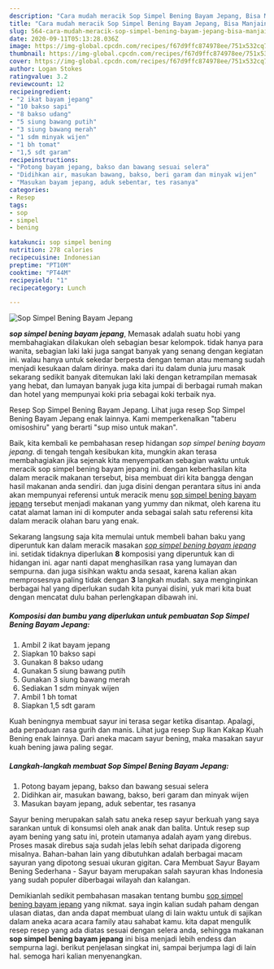 ```yaml
---
description: "Cara mudah meracik Sop Simpel Bening Bayam Jepang, Bisa Manjain Lidah"
title: "Cara mudah meracik Sop Simpel Bening Bayam Jepang, Bisa Manjain Lidah"
slug: 564-cara-mudah-meracik-sop-simpel-bening-bayam-jepang-bisa-manjain-lidah
date: 2020-09-11T05:13:28.036Z
image: https://img-global.cpcdn.com/recipes/f67d9ffc874978ee/751x532cq70/sop-simpel-bening-bayam-jepang-foto-resep-utama.jpg
thumbnail: https://img-global.cpcdn.com/recipes/f67d9ffc874978ee/751x532cq70/sop-simpel-bening-bayam-jepang-foto-resep-utama.jpg
cover: https://img-global.cpcdn.com/recipes/f67d9ffc874978ee/751x532cq70/sop-simpel-bening-bayam-jepang-foto-resep-utama.jpg
author: Logan Stokes
ratingvalue: 3.2
reviewcount: 12
recipeingredient:
- "2 ikat bayam jepang"
- "10 bakso sapi"
- "8 bakso udang"
- "5 siung bawang putih"
- "3 siung bawang merah"
- "1 sdm minyak wijen"
- "1 bh tomat"
- "1,5 sdt garam"
recipeinstructions:
- "Potong bayam jepang, bakso dan bawang sesuai selera"
- "Didihkan air, masukan bawang, bakso, beri garam dan minyak wijen"
- "Masukan bayam jepang, aduk sebentar, tes rasanya"
categories:
- Resep
tags:
- sop
- simpel
- bening

katakunci: sop simpel bening 
nutrition: 278 calories
recipecuisine: Indonesian
preptime: "PT10M"
cooktime: "PT44M"
recipeyield: "1"
recipecategory: Lunch

---
```



![Sop Simpel Bening Bayam Jepang](https://img-global.cpcdn.com/recipes/f67d9ffc874978ee/751x532cq70/sop-simpel-bening-bayam-jepang-foto-resep-utama.jpg)

<b><i>sop simpel bening bayam jepang</i></b>, Memasak adalah suatu hobi yang membahagiakan dilakukan oleh sebagian besar kelompok. tidak hanya para wanita, sebagian laki laki juga sangat banyak yang senang dengan kegiatan ini. walau hanya untuk sekedar berpesta dengan teman atau memang sudah menjadi kesukaan dalam dirinya. maka dari itu dalam dunia juru masak sekarang sedikit banyak ditemukan laki laki dengan ketrampilan memasak yang hebat, dan lumayan banyak juga kita jumpai di berbagai rumah makan dan hotel yang mempunyai koki pria sebagai koki terbaik nya.

Resep Sop Simpel Bening Bayam Jepang. Lihat juga resep Sop Simpel Bening Bayam Jepang enak lainnya. Kami memperkenalkan &#34;taberu omisoshiru&#34; yang berarti &#34;sup miso untuk makan&#34;.

Baik, kita kembali ke pembahasan resep hidangan <i>sop simpel bening bayam jepang</i>. di tengah tengah kesibukan kita, mungkin akan terasa membahagiakan jika sejenak kita menyempatkan sebagian waktu untuk meracik sop simpel bening bayam jepang ini. dengan keberhasilan kita dalam meracik makanan tersebut, bisa membuat diri kita bangga dengan hasil makanan anda sendiri. dan juga disini dengan perantara situs ini anda akan mempunyai referensi untuk meracik menu <u>sop simpel bening bayam jepang</u> tersebut menjadi makanan yang yummy dan nikmat, oleh karena itu catat alamat laman ini di komputer anda sebagai salah satu referensi kita dalam meracik olahan baru yang enak.


Sekarang langsung saja kita memulai untuk membeli bahan baku yang diperuntuk kan dalam meracik masakan <u><i>sop simpel bening bayam jepang</i></u> ini. setidak tidaknya diperlukan <b>8</b> komposisi yang diperuntuk kan di hidangan ini. agar nanti dapat menghasilkan rasa yang lumayan dan sempurna. dan juga sisihkan waktu anda sesaat, karena kalian akan memprosesnya paling tidak dengan <b>3</b> langkah mudah. saya menginginkan berbagai hal yang diperlukan sudah kita punyai disini, yuk mari kita buat dengan mencatat dulu bahan perlengkapan dibawah ini.

<!--inarticleads1-->

##### Komposisi dan bumbu yang diperlukan untuk pembuatan Sop Simpel Bening Bayam Jepang:

1. Ambil 2 ikat bayam jepang
1. Siapkan 10 bakso sapi
1. Gunakan 8 bakso udang
1. Gunakan 5 siung bawang putih
1. Gunakan 3 siung bawang merah
1. Sediakan 1 sdm minyak wijen
1. Ambil 1 bh tomat
1. Siapkan 1,5 sdt garam


Kuah beningnya membuat sayur ini terasa segar ketika disantap. Apalagi, ada perpaduan rasa gurih dan manis. Lihat juga resep Sup Ikan Kakap Kuah Bening enak lainnya. Dari aneka macam sayur bening, maka masakan sayur kuah bening jawa paling segar. 

<!--inarticleads2-->

##### Langkah-langkah membuat Sop Simpel Bening Bayam Jepang:

1. Potong bayam jepang, bakso dan bawang sesuai selera
1. Didihkan air, masukan bawang, bakso, beri garam dan minyak wijen
1. Masukan bayam jepang, aduk sebentar, tes rasanya


Sayur bening merupakan salah satu aneka resep sayur berkuah yang saya sarankan untuk di konsumsi oleh anak anak dan balita. Untuk resep sup ayam bening yang satu ini, protein utamanya adalah ayam yang direbus. Proses masak direbus saja sudah jelas lebih sehat daripada digoreng misalnya. Bahan-bahan lain yang dibutuhkan adalah berbagai macam sayuran yang dipotong sesuai ukuran gigitan. Cara Membuat Sayur Bayam Bening Sederhana - Sayur bayam merupakan salah sayuran khas Indonesia yang sudah populer diberbagai wilayah dan kalangan. 

Demikianlah sedikit pembahasan masakan tentang bumbu <u>sop simpel bening bayam jepang</u> yang nikmat. saya ingin kalian sudah paham dengan ulasan diatas, dan anda dapat membuat ulang di lain waktu untuk di sajikan dalam aneka acara acara family atau sahabat kamu. kita dapat mengulik resep resep yang ada diatas sesuai dengan selera anda, sehingga makanan <b>sop simpel bening bayam jepang</b> ini bisa menjadi lebih endess dan sempurna lagi. berikut penjelasan singkat ini, sampai berjumpa lagi di lain hal. semoga hari kalian menyenangkan.
